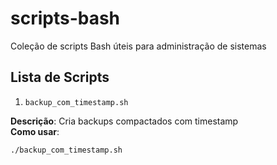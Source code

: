 # scripts-bash
Coleção de scripts Bash úteis para administração de sistemas

## Lista de Scripts

1. `backup_com_timestamp.sh`
   
**Descrição**: Cria backups compactados com timestamp  
**Como usar**:
```bash
./backup_com_timestamp.sh




